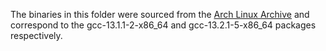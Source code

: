 <!--
Copyright 2024 Logan Magee

SPDX-License-Identifier: LicenseRef-Proprietary
-->

The binaries in this folder were sourced from the [Arch Linux Archive] and correspond to the
gcc-13.1.1-2-x86_64 and gcc-13.2.1-5-x86_64 packages respectively.

[Arch Linux Archive]: https://archive.archlinux.org/
